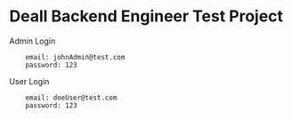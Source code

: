 # Deall Backend Engineer Test Project
Admin Login
``` 
    email: johnAdmin@test.com
    password: 123 
```

User Login
``` 
    email: doeUser@test.com
    password: 123 
```